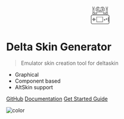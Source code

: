 <!-- _coverpage.md -->

<!-- ![logo](_media/icon.svg) -->
<p align="center">
    <img alt="Delta-Skin-Generator Logo" src="_media/SkinLogo.svg" style="max-width: 10%;">
</p>

# Delta Skin Generator

> Emulator skin creation tool for deltaskin

- Graphical
- Component based
- AltSkin support

[GitHub](https://github.com/steilerdev/delta-skin-generator)
[Documentation](#delta-skin-generator)
[Get Started Guide](guide.md)

<!-- background color -->

![color](#3f3f3f)